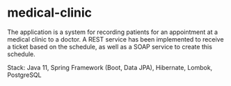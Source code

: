 # medical-clinic

The application is a system for recording patients for an appointment at a medical clinic to a doctor. A REST service has been implemented to receive a ticket based on the schedule, as well as a SOAP service to create this schedule.

Stack: Java 11, Spring Framework (Boot, Data JPA), Hibernate, Lombok, PostgreSQL
